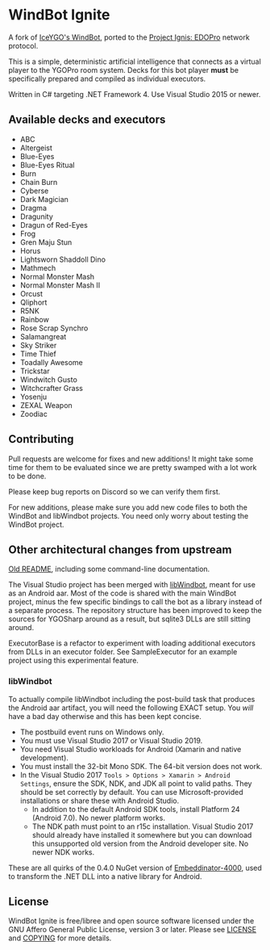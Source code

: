 # WindBot Ignite

A fork of [IceYGO's WindBot](https://github.com/IceYGO/windbot), ported to the
[Project Ignis: EDOPro](https://github.com/edo9300/edopro) network protocol.

This is a simple, deterministic artificial intelligence that connects as a
virtual player to the YGOPro room system. Decks for this bot player **must** be
specifically prepared and compiled as individual executors.

Written in C# targeting .NET Framework 4. Use Visual Studio 2015 or newer.

## Available decks and executors
* ABC
* Altergeist
* Blue-Eyes
* Blue-Eyes Ritual
* Burn
* Chain Burn
* Cyberse
* Dark Magician
* Dragma
* Dragunity
* Dragun of Red-Eyes
* Frog
* Gren Maju Stun
* Horus
* Lightsworn Shaddoll Dino
* Mathmech
* Normal Monster Mash
* Normal Monster Mash II
* Orcust
* Qliphort
* R5NK
* Rainbow
* Rose Scrap Synchro
* Salamangreat
* Sky Striker
* Time Thief
* Toadally Awesome
* Trickstar
* Windwitch Gusto
* Witchcrafter Grass
* Yosenju
* ZEXAL Weapon
* Zoodiac

## Contributing

Pull requests are welcome for fixes and new additions! It might take some time
for them to be evaluated since we are pretty swamped with a lot work to be done.

Please keep bug reports on Discord so we can verify them first.

For new additions, please make sure you add new code files to both the WindBot
and libWindbot projects. You need only worry about testing the WindBot project.

## Other architectural changes from upstream
[Old README](https://github.com/ProjectIgnis/windbot/tree/master/README-old.md),
including some command-line documentation.

The Visual Studio project has been merged with
[libWindbot](https://github.com/mercury233/libWindbot), meant for use as an
Android aar. Most of the code is shared with the main WindBot project, minus
the few specific bindings to call the bot as a library instead of a separate
process. The repository structure has been improved to keep the sources for
YGOSharp around as a result, but sqlite3 DLLs are still sitting around.

ExecutorBase is a refactor to experiment with loading additional executors
from DLLs in an executor folder. See SampleExecutor for an example project using
this experimental feature.

### libWindbot

To actually compile libWindbot including the post-build task that produces the
Android aar artifact, you will need the following EXACT setup. You _will_ have a
bad day otherwise and this has been kept concise.

- The postbuild event runs on Windows only.
- You must use Visual Studio 2017 or Visual Studio 2019.
- You need Visual Studio workloads for Android (Xamarin and native development).
- You must install the 32-bit Mono SDK. The 64-bit version does not work.
- In the Visual Studio 2017 `Tools > Options > Xamarin > Android Settings`,
  ensure the SDK, NDK, and JDK all point to valid paths. They should be set
  correctly by default. You can use Microsoft-provided installations or share
  these with Android Studio.
  - In addition to the default Android SDK tools, install Platform 24
    (Android 7.0). No newer platform works.
  - The NDK path must point to an r15c installation. Visual Studio 2017 should
    already have installed it somewhere but you can download this unsupported
    old version from the Android developer site. No newer NDK works.

These are all quirks of the 0.4.0 NuGet version of
[Embeddinator-4000](https://github.com/mono/Embeddinator-4000), used to
transform the .NET DLL into a native library for Android.

## License

WindBot Ignite is free/libree and open source software licensed under the GNU
Affero General Public License, version 3 or later. Please see
[LICENSE](https://github.com/ProjectIgnis/windbot/blob/master/LICENSE) and
[COPYING](https://github.com/ProjectIgnis/windbot/blob/master/COPYING) for more
details.
